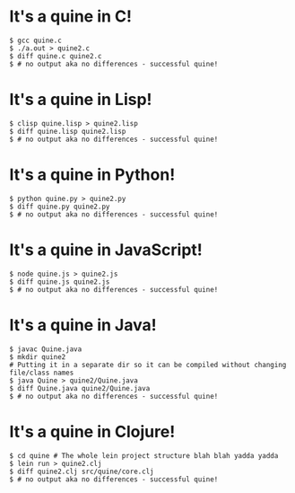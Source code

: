 # It's a quine in C!

```
$ gcc quine.c
$ ./a.out > quine2.c
$ diff quine.c quine2.c
$ # no output aka no differences - successful quine!
```

# It's a quine in Lisp!

```
$ clisp quine.lisp > quine2.lisp
$ diff quine.lisp quine2.lisp
$ # no output aka no differences - successful quine!
```

# It's a quine in Python!
```
$ python quine.py > quine2.py
$ diff quine.py quine2.py
$ # no output aka no differences - successful quine!
```

# It's a quine in JavaScript!
```
$ node quine.js > quine2.js
$ diff quine.js quine2.js
$ # no output aka no differences - successful quine!
```

# It's a quine in Java!
```
$ javac Quine.java
$ mkdir quine2
# Putting it in a separate dir so it can be compiled without changing file/class names
$ java Quine > quine2/Quine.java
$ diff Quine.java quine2/Quine.java
$ # no output aka no differences - successful quine!
```

# It's a quine in Clojure!
```
$ cd quine # The whole lein project structure blah blah yadda yadda
$ lein run > quine2.clj
$ diff quine2.clj src/quine/core.clj
$ # no output aka no differences - successful quine!
```